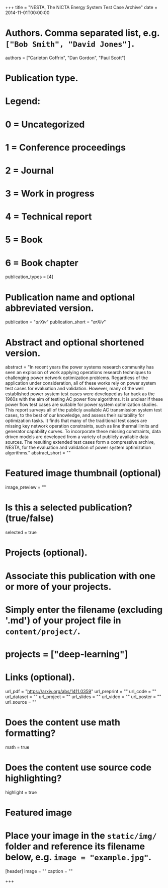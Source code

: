 +++
title = "NESTA, The NICTA Energy System Test Case Archive"
date = 2014-11-01T00:00:00

# Authors. Comma separated list, e.g. `["Bob Smith", "David Jones"]`.
authors = ["Carleton Coffrin", "Dan Gordon", "Paul Scott"]

# Publication type.
# Legend:
# 0 = Uncategorized
# 1 = Conference proceedings
# 2 = Journal
# 3 = Work in progress
# 4 = Technical report
# 5 = Book
# 6 = Book chapter
publication_types = [4]

# Publication name and optional abbreviated version.
publication = "*arXiv*"
publication_short = "*arXiv*"

# Abstract and optional shortened version.
abstract = "In recent years the power systems research community has seen an explosion of work applying operations research techniques to challenging power network optimization problems. Regardless of the application under consideration, all of these works rely on power system test cases for evaluation and validation. However, many of the well established power system test cases were developed as far back as the 1960s with the aim of testing AC power flow algorithms. It is unclear if these power flow test cases are suitable for power system optimization studies. This report surveys all of the publicly available AC transmission system test cases, to the best of our knowledge, and assess their suitability for optimization tasks. It finds that many of the traditional test cases are missing key network operation constraints, such as line thermal limits and generator capability curves. To incorporate these missing constraints, data driven models are developed from a variety of publicly available data sources. The resulting extended test cases form a compressive archive, NESTA, for the evaluation and validation of power system optimization algorithms."
abstract_short = ""

# Featured image thumbnail (optional)
image_preview = ""

# Is this a selected publication? (true/false)
selected = true

# Projects (optional).
#   Associate this publication with one or more of your projects.
#   Simply enter the filename (excluding '.md') of your project file in `content/project/`.
# projects = ["deep-learning"]

# Links (optional).
url_pdf = "https://arxiv.org/abs/1411.0359"
url_preprint = ""
url_code = ""
url_dataset = ""
url_project = ""
url_slides = ""
url_video = ""
url_poster = ""
url_source = ""

# Does the content use math formatting?
math = true

# Does the content use source code highlighting?
highlight = true

# Featured image
# Place your image in the `static/img/` folder and reference its filename below, e.g. `image = "example.jpg"`.
[header]
image = ""
caption = ""

+++

